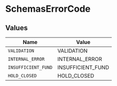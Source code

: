 # SchemasErrorCode


## Values

| Name                | Value               |
| ------------------- | ------------------- |
| `VALIDATION`        | VALIDATION          |
| `INTERNAL_ERROR`    | INTERNAL_ERROR      |
| `INSUFFICIENT_FUND` | INSUFFICIENT_FUND   |
| `HOLD_CLOSED`       | HOLD_CLOSED         |